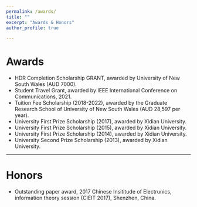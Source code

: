 ```yaml
---
permalink: /awards/
title: ""
excerpt: "Awards & Honors"
author_profile: true

---
```

# <i class="fa fa-fw fa-trophy"></i> Awards
* HDR Completion Scholarship GRANT, awarded by University of New South Wales (AUD 7000).
* Student Travel Grant, awarded by IEEE International Conference on Communications, 2021.
* Tuition Fee Scholarship (2018-2022), awarded by the Graduate Research School of University of New South Wales (AUD 28,597 per year).
* University First Prize Scholarship (2017), awarded by Xidian University.
* University First Prize Scholarship (2015), awarded by Xidian University.
* University First Prize Scholarship (2014), awarded by Xidian University.
* University Second Prize Scholarship (2013), awarded by Xidian University.

---
# <i class="fa fa-fw fa-trophy"></i>  Honors
* Outstanding paper award, 2017 Chinese Insititude of Electrunics, information theory session (CIEIT 2017), Shenzhen, China.

